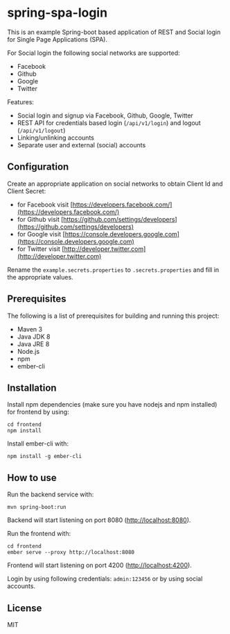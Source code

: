 # spring-spa-login

This is an example Spring-boot based application of REST and Social login for Single Page Applications (SPA).

For Social login the following social networks are supported:
 - Facebook
 - Github
 - Google
 - Twitter
 
Features:
 - Social login and signup via Facebook, Github, Google, Twitter
 - REST API for credentials based login (`/api/v1/login`) and logout (`/api/v1/logout`)
 - Linking/unlinking accounts
 - Separate user and external (social) accounts

## Configuration

Create an appropriate application on social networks to obtain Client Id and Client Secret:
 - for Facebook visit [https://developers.facebook.com/](https://developers.facebook.com/)
 - for Github visit [https://github.com/settings/developers](https://github.com/settings/developers)
 - for Google visit [https://console.developers.google.com](https://console.developers.google.com)
 - for Twitter visit [http://developer.twitter.com](http://developer.twitter.com)

Rename the `example.secrets.properties` to `.secrets.properties` and fill in the appropriate values.

## Prerequisites

The following is a list of prerequisites for building and running this project:
 - Maven 3
 - Java JDK 8
 - Java JRE 8
 - Node.js
 - npm
 - ember-cli

## Installation

Install npm dependencies (make sure you have nodejs and npm installed) for frontend by using:

```
cd frontend
npm install
```

Install ember-cli with:

```
npm install -g ember-cli
```

## How to use

Run the backend service with:

```
mvn spring-boot:run
```

Backend will start listening on port 8080 ([http://localhost:8080](http://localhost:8080)).

Run the frontend with:

```
cd frontend
ember serve --proxy http://localhost:8080
```

Frontend will start listening on port 4200 ([http://localhost:4200](http://localhost:4200)).


Login by using following credentials: `admin:123456` or by using social accounts.


## License

MIT